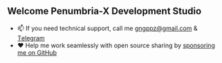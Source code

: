  ## Welcome Penumbria-X Development Studio

- 📫 If you need technical support, call me [gngppz@gmail.com](mailto:gngppz@gmail.com) & [Tеlеgrаm](https://t.me/djbcde)
- ❤️ Help me work seamlessly with open source sharing by [sponsoring me on GitHub](https://github.com/penumbra-x/.github/blob/main/profile/SPONSOR.md)
